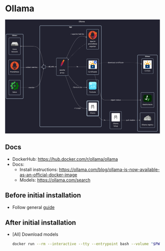# Ollama

![diagram](../../docs/diagrams/out/apps/ollama.png)

## Docs

- DockerHub: <https://hub.docker.com/r/ollama/ollama>
- Docs:
    - Install instructions: <https://ollama.com/blog/ollama-is-now-available-as-an-official-docker-image>
    - Models: <https://ollama.com/search>

## Before initial installation

- Follow general [guide](../../docs/Checklist%20for%20new%20docker-apps.md)

## After initial installation

- \[All\] Download models
  ```sh
  docker run --rm --interactive --tty --entrypoint bash --volume "$PWD/app-data/ollama:/root/.ollama:rw" ollama/ollama -c '(ollama serve &) && sleep 10 && ollama pull deepseek-r1:1.5b'
  ```
